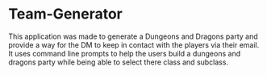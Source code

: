 # Team-Generator

This application was made to generate a Dungeons and Dragons party and provide a way for the DM to keep in contact with the players via their email. It uses command line prompts to help the users build a dungeons and dragons party while being able to select there class and subclass.
